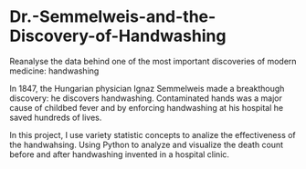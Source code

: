 # Dr.-Semmelweis-and-the-Discovery-of-Handwashing
Reanalyse the data behind one of the most important discoveries of modern medicine: handwashing

In 1847, the Hungarian physician Ignaz Semmelweis made a breakthough discovery: he discovers handwashing. Contaminated hands was a major cause of childbed fever and by enforcing handwashing at his hospital he saved hundreds of lives.

In this project, I use variety statistic concepts to analize the effectiveness of the handwahsing. Using Python to analyze and visualize the death count before and after handwashing invented in a hospital clinic.  
